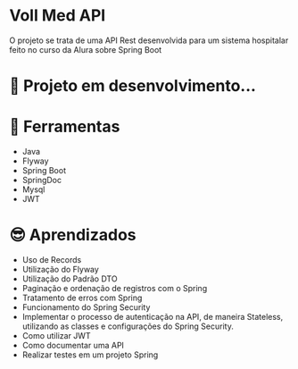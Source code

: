 
# Voll Med API
O projeto se trata de uma API Rest desenvolvida para um sistema hospitalar feito no curso da Alura sobre Spring Boot


🚧 Projeto em desenvolvimento...
=
🔨 Ferramentas
=
- Java
- Flyway
- Spring Boot
- SpringDoc
- Mysql 
- JWT

😎 	Aprendizados
=
- Uso de Records
- Utilização do Flyway
- Utilização do Padrão DTO
- Paginação e ordenação de registros com o Spring
- Tratamento de erros com Spring
- Funcionamento do Spring Security
- Implementar o processo de autenticação na API, de maneira Stateless, utilizando as classes e configurações do Spring Security.
- Como utilizar JWT
- Como documentar uma API 
- Realizar testes em um projeto Spring

